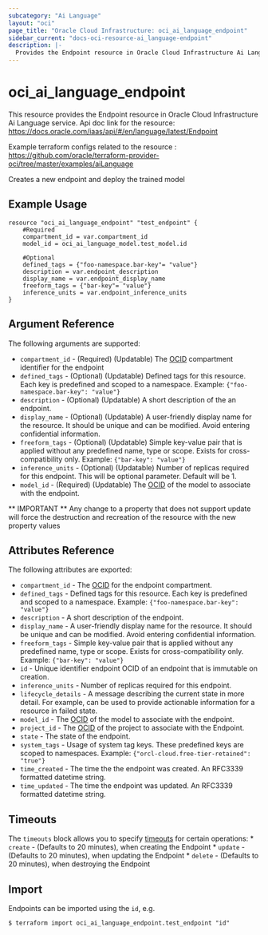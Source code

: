 ```yaml
---
subcategory: "Ai Language"
layout: "oci"
page_title: "Oracle Cloud Infrastructure: oci_ai_language_endpoint"
sidebar_current: "docs-oci-resource-ai_language-endpoint"
description: |-
  Provides the Endpoint resource in Oracle Cloud Infrastructure Ai Language service
---
```


# oci_ai_language_endpoint
This resource provides the Endpoint resource in Oracle Cloud Infrastructure Ai Language service.
Api doc link for the resource: https://docs.oracle.com/iaas/api/#/en/language/latest/Endpoint

Example terraform configs related to the resource : https://github.com/oracle/terraform-provider-oci/tree/master/examples/aiLanguage

Creates a new endpoint and deploy the trained model


## Example Usage

```hcl
resource "oci_ai_language_endpoint" "test_endpoint" {
	#Required
	compartment_id = var.compartment_id
	model_id = oci_ai_language_model.test_model.id

	#Optional
	defined_tags = {"foo-namespace.bar-key"= "value"}
	description = var.endpoint_description
	display_name = var.endpoint_display_name
	freeform_tags = {"bar-key"= "value"}
	inference_units = var.endpoint_inference_units
}
```

## Argument Reference

The following arguments are supported:

* `compartment_id` - (Required) (Updatable) The [OCID](https://docs.cloud.oracle.com/iaas/Content/General/Concepts/identifiers.htm) compartment identifier for the endpoint
* `defined_tags` - (Optional) (Updatable) Defined tags for this resource. Each key is predefined and scoped to a namespace. Example: `{"foo-namespace.bar-key": "value"}` 
* `description` - (Optional) (Updatable) A short description of the an endpoint.
* `display_name` - (Optional) (Updatable) A user-friendly display name for the resource. It should be unique and can be modified. Avoid entering confidential information.
* `freeform_tags` - (Optional) (Updatable) Simple key-value pair that is applied without any predefined name, type or scope. Exists for cross-compatibility only. Example: `{"bar-key": "value"}` 
* `inference_units` - (Optional) (Updatable) Number of replicas required for this endpoint. This will be optional parameter. Default will be 1.
* `model_id` - (Required) (Updatable) The [OCID](https://docs.cloud.oracle.com/iaas/Content/General/Concepts/identifiers.htm) of the model to associate with the endpoint.


** IMPORTANT **
Any change to a property that does not support update will force the destruction and recreation of the resource with the new property values

## Attributes Reference

The following attributes are exported:

* `compartment_id` - The [OCID](https://docs.cloud.oracle.com/iaas/Content/General/Concepts/identifiers.htm) for the endpoint compartment.
* `defined_tags` - Defined tags for this resource. Each key is predefined and scoped to a namespace. Example: `{"foo-namespace.bar-key": "value"}` 
* `description` - A short description of the endpoint.
* `display_name` - A user-friendly display name for the resource. It should be unique and can be modified. Avoid entering confidential information.
* `freeform_tags` - Simple key-value pair that is applied without any predefined name, type or scope. Exists for cross-compatibility only. Example: `{"bar-key": "value"}` 
* `id` - Unique identifier endpoint OCID of an endpoint that is immutable on creation.
* `inference_units` - Number of replicas required for this endpoint.
* `lifecycle_details` - A message describing the current state in more detail. For example, can be used to provide actionable information for a resource in failed state.
* `model_id` - The [OCID](https://docs.cloud.oracle.com/iaas/Content/General/Concepts/identifiers.htm) of the model to associate with the endpoint.
* `project_id` - The [OCID](https://docs.cloud.oracle.com/iaas/Content/General/Concepts/identifiers.htm) of the project to associate with the Endpoint.
* `state` - The state of the endpoint.
* `system_tags` - Usage of system tag keys. These predefined keys are scoped to namespaces. Example: `{"orcl-cloud.free-tier-retained": "true"}` 
* `time_created` - The time the the endpoint was created. An RFC3339 formatted datetime string.
* `time_updated` - The time the endpoint was updated. An RFC3339 formatted datetime string.

## Timeouts

The `timeouts` block allows you to specify [timeouts](https://registry.terraform.io/providers/oracle/oci/latest/docs/guides/changing_timeouts) for certain operations:
	* `create` - (Defaults to 20 minutes), when creating the Endpoint
	* `update` - (Defaults to 20 minutes), when updating the Endpoint
	* `delete` - (Defaults to 20 minutes), when destroying the Endpoint


## Import

Endpoints can be imported using the `id`, e.g.

```
$ terraform import oci_ai_language_endpoint.test_endpoint "id"
```

